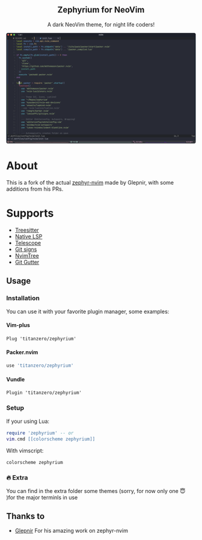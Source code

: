 <p align='center'>
  <h2 align='center'>Zephyrium for NeoVim</h2>
</p>

<p align='center'> A dark NeoVim theme, for night life coders! </p>

<p align='center'>
  <img src='https://raw.githubusercontent.com/titanzero/zephyrium/master/images/lua.png' />
</p>

# About
This is a fork of the actual [zephyr-nvim](https://github.com/glepnir/zephyr-nvim) made by Glepnir, with some additions from his PRs.

# Supports
 - [Treesitter](https://github.com/tree-sitter/tree-sitter)
 - [Native LSP](https://github.com/neovim/nvim-lspconfig)
 - [Telescope](https://github.com/nvim-telescope/telescope.nvim)
 - [Git signs](https://github.com/lewis6991/gitsigns.nvim)
 - [NvimTree](https://github.com/kyazdani42/nvim-tree.lua)
 - [Git Gutter](https://github.com/airblade/vim-gitgutter)

## Usage

### Installation
You can use it with your favorite plugin manager, some examples:

#### Vim-plus
```vim
Plug 'titanzero/zephyrium'
```

#### Packer.nvim
```lua
use 'titanzero/zephyrium'
```

#### Vundle
```vim
Plugin 'titanzero/zephyrium'
```

### Setup
If your using Lua:
```lua
require 'zephyrium' -- or
vim.cmd [[colorscheme zephyrium]]
```

With vimscript:
```vim
colorscheme zephyrium
```

### 🔥 Extra
You can find in the extra folder some themes (sorry, for now only one 😇 )for the major terminls in use

## Thanks to
- [Glepnir](https://github.com/glepnir) For his amazing work on zephyr-nvim

